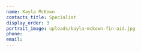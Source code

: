 ```yaml
---
name: Kayla McKown
contacts_title: Specialist
display_order: 3
portrait_image: uploads/kayla-mckown-fin-aid.jpg
phone:
email:
---
```

